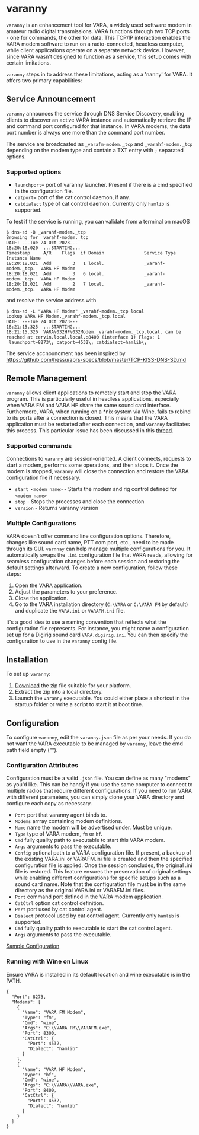 # varanny

`varanny` is an enhancement tool for VARA, a widely used software modem in amateur radio digital transmissions. VARA functions through two TCP ports - one for commands, the other for data. This TCP/IP interaction enables the VARA modem software to run on a radio-connected, headless computer, while client applications operate on a separate network device. However, since VARA wasn't designed to function as a service, this setup comes with certain limitations.

`varanny` steps in to address these limitations, acting as a 'nanny' for VARA. It offers two primary capabilities:

## Service Announcement
`varanny` announces the service through DNS Service Discovery, enabling clients to discover an active VARA instance and automatically retrieve the IP and command port configured for that instance. In VARA modems, the data port number is always one more than the command port number.

The service are broadcasted as `_varafm-modem._tcp` and `_varahf-modem._tcp` depending on the modem type and contain a TXT entry with `;` separated options.

### Supported options
* `launchport=` port of varanny launcher. Present if there is a cmd specified in the configuration file.
* `catport=` port of the cat control daemon, if any.
* `catdialect` type of cat control daemon. Currently only `hamlib` is supported.

To test if the service is running, you can validate from a terminal on macOS

```
$ dns-sd -B _varahf-modem._tcp
Browsing for _varahf-modem._tcp
DATE: ---Tue 24 Oct 2023---
18:20:18.020  ...STARTING...
Timestamp     A/R    Flags  if Domain               Service Type         Instance Name
18:20:18.021  Add        3   1 local.               _varahf-modem._tcp.  VARA HF Modem
18:20:18.021  Add        3   6 local.               _varahf-modem._tcp.  VARA HF Modem
18:20:18.021  Add        2   7 local.               _varahf-modem._tcp.  VARA HF Modem
```

and resolve the service address with

```
$ dns-sd -L "VARA HF Modem" _varahf-modem._tcp local
Lookup VARA HF Modem._varahf-modem._tcp.local
DATE: ---Tue 24 Oct 2023---
18:21:15.325  ...STARTING...
18:21:15.326  VARA\032HF\032Modem._varahf-modem._tcp.local. can be reached at cervin.local.local.:8400 (interface 1) Flags: 1
 launchport=8273\; catport=4532\; catdialect=hamlib\;
```

The service accnouncment has been inspired by https://github.com/hessu/aprs-specs/blob/master/TCP-KISS-DNS-SD.md

## Remote Management
`varanny` allows client applications to remotely start and stop the VARA program. This is particularly useful in headless applications, especially when VARA FM and VARA HF share the same sound card interface. Furthermore, VARA, when running on a *nix system via Wine, fails to rebind to its ports after a connection is closed. This means that the VARA application must be restarted after each connection, and `varanny` facilitates this process. This particular issue has been discussed in this [thread](https://groups.io/g/VARA-MODEM/topic/lunchbag_portable_hf_mail/97360073).

### Supported commands
Connections to `varanny` are session-oriented. A client connects, requests to start a modem, performs some operations, and then stops it. Once the modem is stopped, `varanny` will close the connection and restore the VARA configuration file if necessary.

* `start <modem name>` - Starts the modem and rig control defined for `<modem name>`
* `stop` - Stops the processes and close the connection
* `version` - Returns varanny version

### Multiple Configurations
VARA doesn't offer command line configuration options. Therefore, changes like sound card name, PTT com port, etc., need to be made through its GUI. `varnnay` can help manage multiple configurations for you. It automatically swaps the `.ini` configuration file that VARA reads, allowing for seamless configuration changes before each session and restoring the default settings afterward. To create a new configuration, follow these steps:  

1. Open the VARA application. 
2. Adjust the parameters to your preference. 
3. Close the application. 
4. Go to the VARA installation directory (`C:\VARA` or `C:\VARA FM` by default) and duplicate the `VARA.ini` or `VARAFM.ini` file. 

It's a good idea to use a naming convention that reflects what the configuration file represents. For instance, you might name a configuration set up for a Digirig sound card `VARA.digirig.ini`. You can then specify the configuration to use in the `varanny` config file.

## Installation
To set up `varanny`:

1. [Download](https://github.com/islandmagic/varanny/releases/latest) the zip file suitable for your platform.
1. Extract the zip into a local directory.
1. Launch the `varanny` executable. You could either place a shortcut in the startup folder or write a script to start it at boot time.

## Configuration
To configure `varanny`, edit the `varanny.json` file as per your needs. If you do not want the VARA executable to be managed by `varanny`, leave the cmd path field empty ("").

### Configuration Attributes
Configuration must be a valid `.json` file. You can define as many "modems" as you'd like. This can be handy if you use the same computer to connect to multiple radios that require different configurations. If you need to run VARA with different parameters, you can simply clone your VARA directory and configure each copy as necessary.

* `Port` port that varanny agent binds to.
* `Modems` arrray containing modem definitions.
* `Name` name the modem will be advertised under. Must be unique.
* `Type` type of VARA modem, `fm` or `hf`.
* `Cmd` fully quality path to executable to start this VARA modem.
* `Args` arguments to pass the executable.
* `Config` optional path to a VARA configuration file. If present, a backup of the existing VARA.ini or VARAFM.ini file is created and then the specified configuration file is applied. Once the session concludes, the original .ini file is restored. This feature ensures the preservation of original settings while enabling different configurations for specific setups such as a sound card name. Note that the configuration file must be in the same directory as the original VARA.ini or VARAFM.ini files.
* `Port` command port defined in the VARA modem application. 
* `CatCtrl` option cat control definition.
* `Port` port used by cat control agent.
* `Dialect` protocol used by cat control agent. Currently only `hamlib` is supported.
* `Cmd` fully quality path to executable to start the cat control agent.
* `Args` arguments to pass the executable.

[Sample Configuration](https://github.com/islandmagic/varanny/blob/master/varanny.json)

### Running with Wine on Linux
Ensure VARA is installed in its default location and wine executable is in the PATH.

```
{
  "Port": 8273,
  "Modems": [
    {
      "Name": "VARA FM Modem",
      "Type": "fm",
      "Cmd": "wine",
      "Args": "C:\\VARA FM\\VARAFM.exe",
      "Port": 8300,
      "CatCtrl": {
        "Port": 4532,
        "Dialect": "hamlib"
      }    
    },
    {
      "Name": "VARA HF Modem",
      "Type": "hf",
      "Cmd": "wine",
      "Args": "C:\\VARA\\VARA.exe",
      "Port": 8400,
      "CatCtrl": {
        "Port": 4532,
        "Dialect": "hamlib"
      }    
    }
  ]
}
```
